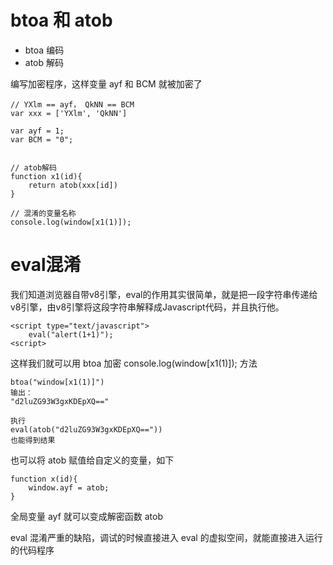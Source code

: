 # btoa 和 atob

* btoa 编码
* atob 解码

编写加密程序，这样变量 ayf 和 BCM 就被加密了
    
    // YXlm == ayf， QkNN == BCM
    var xxx = ['YXlm', 'QkNN']
    
    var ayf = 1;
    var BCM = "0";
    
    
    // atob解码
    function x1(id){
        return atob(xxx[id])
    }
    
    // 混淆的变量名称
    console.log(window[x1(1)]);

# eval混淆

我们知道浏览器自带v8引擎，eval的作用其实很简单，就是把一段字符串传递给v8引擎，由v8引擎将这段字符串解释成Javascript代码，并且执行他。

    <script type="text/javascript">
        eval("alert(1+1)");
    <script>
    
这样我们就可以用 btoa 加密 console.log(window[x1(1)]); 方法

    btoa("window[x1(1)]")
    输出：
    "d2luZG93W3gxKDEpXQ=="
    
    执行
    eval(atob("d2luZG93W3gxKDEpXQ==")) 
    也能得到结果
    
也可以将 atob 赋值给自定义的变量，如下

    function x(id){
        window.ayf = atob;
    }
    
全局变量 ayf 就可以变成解密函数 atob

eval 混淆严重的缺陷，调试的时候直接进入 eval 的虚拟空间，就能直接进入运行的代码程序